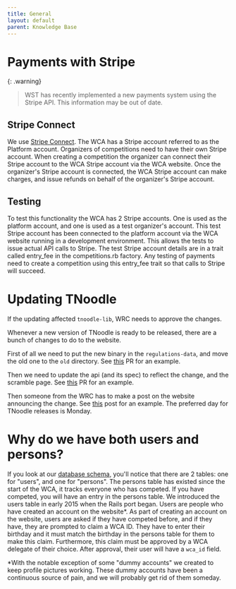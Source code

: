 ```yaml
---
title: General
layout: default
parent: Knowledge Base
---
```


# Payments with Stripe

{: .warning}
> WST has recently implemented a new payments system using the Stripe API. This information may be out of date.

## Stripe Connect
We use [Stripe Connect](https://stripe.com/docs/connect). The WCA has a Stripe account referred to as the Platform account. Organizers of competitions need to have their own Stripe account. When creating a competition the organizer can connect their Stripe account to the WCA Stripe account via the WCA website. Once the organizer's Stripe account is connected, the WCA Stripe account can make charges, and issue refunds on behalf of the organizer's Stripe account.

## Testing
To test this functionality the WCA has 2 Stripe accounts. One is used as the platform account, and one is used as a test organizer's account. This test Stripe account has been connected to the platform account via the WCA website running in a development environment. This allows the tests to issue actual API calls to Stripe. The test Stripe account details are in a trait called entry_fee in the competitions.rb factory. Any testing of payments need to create a competition using this entry_fee trait so that calls to Stripe will succeed.


# Updating TNoodle

If the updating affected `tnoodle-lib`, WRC needs to approve the changes.

Whenever a new version of TNoodle is ready to be released, there are a bunch of changes to do to the website.

First of all we need to put the new binary in the `regulations-data`, and move the old one to the `old` directory. See [this](https://github.com/thewca/worldcubeassociation.org/pull/938) PR for an example.

Then we need to update the api (and its spec) to reflect the change, and the scramble page. See [this](https://github.com/thewca/worldcubeassociation.org/pull/939/files) PR for an example.

Then someone from the WRC has to make a post on the website announcing the change. See [this](https://www.worldcubeassociation.org/posts/tnoodle-0-11-3) post for an example.
The preferred day for TNoodle releases is Monday.


# Why do we have both users and persons? 

If you look at our [database schema](https://github.com/thewca/worldcubeassociation.org/blob/master/WcaOnRails/db/structure.sql), you'll notice that there are 2 tables: one for "users", and one for "persons". The persons table has existed since the start of the WCA, it tracks everyone who has competed. If you have competed, you will have an entry in the persons table. We introduced the users table in early 2015 when the Rails port began. Users are people who have created an account on the website*. As part of creating an account on the website, users are asked if they have competed before, and if they have, they are prompted to claim a WCA ID. They have to enter their birthday and it must match the birthday in the persons table for them to make this claim. Furthermore, this claim must be approved by a WCA delegate of their choice. After approval, their user will have a `wca_id` field.


*With the notable exception of some "dummy accounts" we created to keep profile pictures working. These dummy accounts have been a continuous source of pain, and we will probably get rid of them someday.
